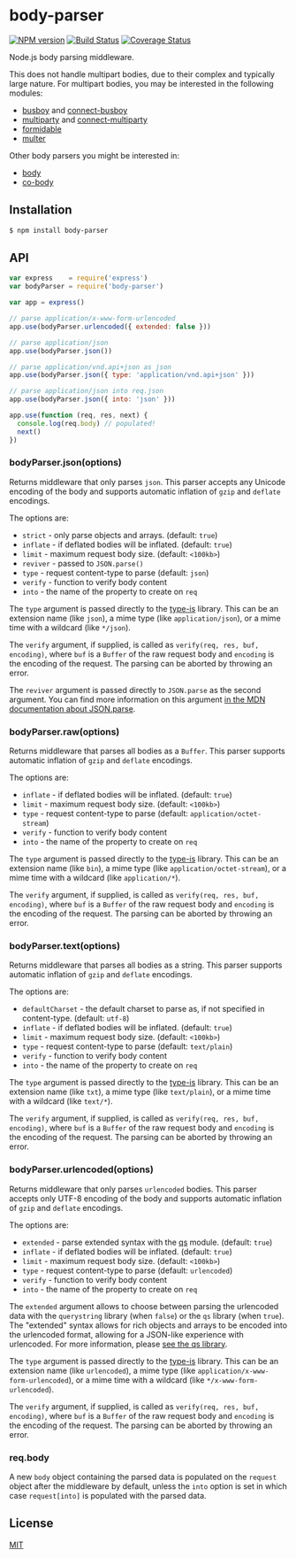 # body-parser

[![NPM version](https://badge.fury.io/js/body-parser.svg)](https://badge.fury.io/js/body-parser)
[![Build Status](https://travis-ci.org/expressjs/body-parser.svg?branch=master)](https://travis-ci.org/expressjs/body-parser)
[![Coverage Status](https://img.shields.io/coveralls/expressjs/body-parser.svg?branch=master)](https://coveralls.io/r/expressjs/body-parser)

Node.js body parsing middleware.

This does not handle multipart bodies, due to their complex and typically large nature. For multipart bodies, you may be interested in the following modules:

- [busboy](https://www.npmjs.org/package/busboy#readme) and [connect-busboy](https://www.npmjs.org/package/connect-busboy#readme)
- [multiparty](https://www.npmjs.org/package/multiparty#readme) and [connect-multiparty](https://www.npmjs.org/package/connect-multiparty#readme)
- [formidable](https://www.npmjs.org/package/formidable#readme)
- [multer](https://www.npmjs.org/package/multer#readme)

Other body parsers you might be interested in:

- [body](https://www.npmjs.org/package/body#readme)
- [co-body](https://www.npmjs.org/package/co-body#readme)

## Installation

```sh
$ npm install body-parser
```

## API

```js
var express    = require('express')
var bodyParser = require('body-parser')

var app = express()

// parse application/x-www-form-urlencoded
app.use(bodyParser.urlencoded({ extended: false }))

// parse application/json
app.use(bodyParser.json())

// parse application/vnd.api+json as json
app.use(bodyParser.json({ type: 'application/vnd.api+json' }))

// parse application/json into req.json
app.use(bodyParser.json({ into: 'json' }))

app.use(function (req, res, next) {
  console.log(req.body) // populated!
  next()
})
```

### bodyParser.json(options)

Returns middleware that only parses `json`. This parser accepts any Unicode encoding of the body and supports automatic inflation of `gzip` and `deflate` encodings.

The options are:

- `strict` - only parse objects and arrays. (default: `true`)
- `inflate` - if deflated bodies will be inflated. (default: `true`)
- `limit` - maximum request body size. (default: `<100kb>`)
- `reviver` - passed to `JSON.parse()`
- `type` - request content-type to parse (default: `json`)
- `verify` - function to verify body content
- `into` - the name of the property to create on `req`

The `type` argument is passed directly to the [type-is](https://www.npmjs.org/package/type-is#readme) library. This can be an extension name (like `json`), a mime type (like `application/json`), or a mime time with a wildcard (like `*/json`).

The `verify` argument, if supplied, is called as `verify(req, res, buf, encoding)`, where `buf` is a `Buffer` of the raw request body and `encoding` is the encoding of the request. The parsing can be aborted by throwing an error.

The `reviver` argument is passed directly to `JSON.parse` as the second argument. You can find more information on this argument [in the MDN documentation about JSON.parse](https://developer.mozilla.org/en-US/docs/Web/JavaScript/Reference/Global_Objects/JSON/parse#Example.3A_Using_the_reviver_parameter).

### bodyParser.raw(options)

Returns middleware that parses all bodies as a `Buffer`. This parser supports automatic inflation of `gzip` and `deflate` encodings.

The options are:

- `inflate` - if deflated bodies will be inflated. (default: `true`)
- `limit` - maximum request body size. (default: `<100kb>`)
- `type` - request content-type to parse (default: `application/octet-stream`)
- `verify` - function to verify body content
- `into` - the name of the property to create on `req`

The `type` argument is passed directly to the [type-is](https://www.npmjs.org/package/type-is#readme) library. This can be an extension name (like `bin`), a mime type (like `application/octet-stream`), or a mime time with a wildcard (like `application/*`).

The `verify` argument, if supplied, is called as `verify(req, res, buf, encoding)`, where `buf` is a `Buffer` of the raw request body and `encoding` is the encoding of the request. The parsing can be aborted by throwing an error.

### bodyParser.text(options)

Returns middleware that parses all bodies as a string. This parser supports automatic inflation of `gzip` and `deflate` encodings.

The options are:

- `defaultCharset` - the default charset to parse as, if not specified in content-type. (default: `utf-8`)
- `inflate` - if deflated bodies will be inflated. (default: `true`)
- `limit` - maximum request body size. (default: `<100kb>`)
- `type` - request content-type to parse (default: `text/plain`)
- `verify` - function to verify body content
- `into` - the name of the property to create on `req`

The `type` argument is passed directly to the [type-is](https://www.npmjs.org/package/type-is#readme) library. This can be an extension name (like `txt`), a mime type (like `text/plain`), or a mime time with a wildcard (like `text/*`).

The `verify` argument, if supplied, is called as `verify(req, res, buf, encoding)`, where `buf` is a `Buffer` of the raw request body and `encoding` is the encoding of the request. The parsing can be aborted by throwing an error.

### bodyParser.urlencoded(options)

Returns middleware that only parses `urlencoded` bodies. This parser accepts only UTF-8 encoding of the body and supports automatic inflation of `gzip` and `deflate` encodings.

The options are:

- `extended` - parse extended syntax with the [qs](https://www.npmjs.org/package/qs#readme) module. (default: `true`)
- `inflate` - if deflated bodies will be inflated. (default: `true`)
- `limit` - maximum request body size. (default: `<100kb>`)
- `type` - request content-type to parse (default: `urlencoded`)
- `verify` - function to verify body content
- `into` - the name of the property to create on `req`

The `extended` argument allows to choose between parsing the urlencoded data with the `querystring` library (when `false`) or the `qs` library (when `true`). The "extended" syntax allows for rich objects and arrays to be encoded into the urlencoded format, allowing for a JSON-like experience with urlencoded. For more information, please [see the qs library](https://www.npmjs.org/package/qs#readme).

The `type` argument is passed directly to the [type-is](https://www.npmjs.org/package/type-is#readme) library. This can be an extension name (like `urlencoded`), a mime type (like `application/x-www-form-urlencoded`), or a mime time with a wildcard (like `*/x-www-form-urlencoded`).

The `verify` argument, if supplied, is called as `verify(req, res, buf, encoding)`, where `buf` is a `Buffer` of the raw request body and `encoding` is the encoding of the request. The parsing can be aborted by throwing an error.

### req.body

A new `body` object containing the parsed data is populated on the `request` object after the middleware by default, unless the `into` option is set in which case `request[into]` is populated with the parsed data.

## License

[MIT](LICENSE)
